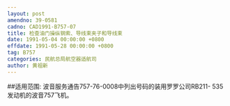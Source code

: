 ```yaml
---
layout: post
amendno: 39-0581
cadno: CAD1991-B757-07
title: 检查油门操纵钢索、导线束夹子和导线束
date: 1991-05-04 00:00:00 +0800
effdate: 1991-05-28 00:00:00 +0800
tag: B757
categories: 民航总局航空器适航司
author: 黄祖新
---
```


##适用范围:
波音服务通告757-76-0008中列出号码的装用罗罗公司RB211- 535发动机的波音757飞机。

